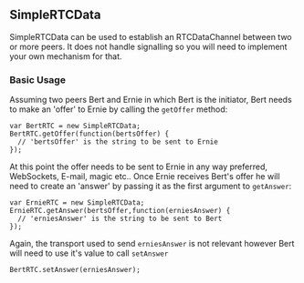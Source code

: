 ## SimpleRTCData

SimpleRTCData can be used to establish an RTCDataChannel between two or more peers. It does not handle signalling so you will need to implement your own mechanism for that.

### Basic Usage

Assuming two peers Bert and Ernie in which Bert is the initiator, Bert needs to make an 'offer' to Ernie by calling the `getOffer` method:

    var BertRTC = new SimpleRTCData;
    BertRTC.getOffer(function(bertsOffer) {
      // 'bertsOffer' is the string to be sent to Ernie
    });

At this point the offer needs to be sent to Ernie in any way preferred, WebSockets, E-mail, magic etc.. Once Ernie receives Bert's offer he will need to create an 'answer' by passing it as the first argument to `getAnswer`: 

    var ErnieRTC = new SimpleRTCData;
    ErnieRTC.getAnswer(bertsOffer,function(erniesAnswer) {
      // 'erniesAnswer' is the string to be sent to Bert
    });
    
Again, the transport used to send `erniesAnswer` is not relevant however Bert will need to use it's value to call `setAnswer`

    BertRTC.setAnswer(erniesAnswer);
